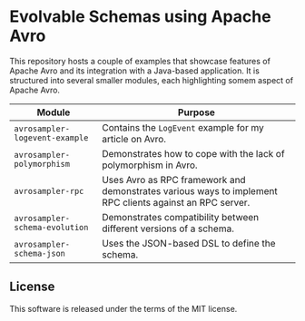 # Evolvable Schemas using Apache Avro

This repository hosts a couple of examples that showcase features of Apache Avro and its integration with a Java-based application. It is structured into several smaller modules, each highlighting somem aspect of Apache Avro.

| Module | Purpose |
| ------ | ------- |
| `avrosampler-logevent-example` | Contains the `LogEvent` example for my article on Avro. |
| `avrosampler-polymorphism` | Demonstrates how to cope with the lack of polymorphism in Avro. |
| `avrosampler-rpc` | Uses Avro as RPC framework and demonstrates various ways to implement RPC clients against an RPC server. |
| `avrosampler-schema-evolution` | Demonstrates compatibility between different versions of a schema. |
| `avrosampler-schema-json`| Uses the JSON-based DSL to define the schema. |

## License
 
 This software is released under the terms of the MIT license.